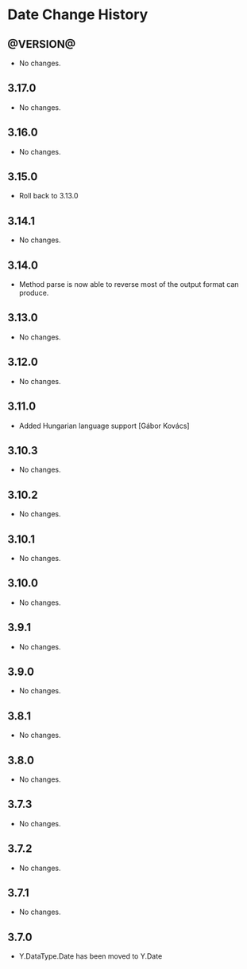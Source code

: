 Date Change History
===================

@VERSION@
------

* No changes.

3.17.0
------

* No changes.

3.16.0
------

* No changes.

3.15.0
------

* Roll back to 3.13.0

3.14.1
------

* No changes.

3.14.0
------

* Method parse is now able to reverse most of the output format can produce.

3.13.0
------

* No changes.

3.12.0
------

* No changes.

3.11.0
------

* Added Hungarian language support [Gábor Kovács]

3.10.3
------

* No changes.

3.10.2
------

* No changes.

3.10.1
------

* No changes.

3.10.0
------

* No changes.

3.9.1
-----

* No changes.

3.9.0
-----

* No changes.

3.8.1
-----

* No changes.

3.8.0
-----

* No changes.

3.7.3
-----

* No changes.

3.7.2
-----

* No changes.

3.7.1
-----

* No changes.

3.7.0
-----

* Y.DataType.Date has been moved to Y.Date
